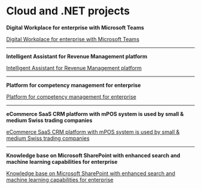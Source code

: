 # Cloud and .NET projects

**Digital Workplace for enterprise with Microsoft Teams**

[Digital Workplace for enterprise with Microsoft Teams](AI/Digital-Workplace-for-enterprise-with-Microsoft-Teams.md)

---

**Intelligent Assistant for Revenue Management platform**

[Intelligent Assistant for Revenue Management platform](AI/Intelligent-Assistant-for-Revenue-Management-platform.md)

---

**Platform for competency management for enterprise**

[Platform for competency management for enterprise](AI/SaaS-platform-for-competency,-compliance,-and-permissions-management-for-SMBs-&-enterprises.md)

---

**eCommerce SaaS CRM platform with mPOS system is used by small & medium Swiss trading companies**

[eCommerce SaaS CRM platform with mPOS system is used by small & medium Swiss trading companies](AI/eCommerce-SaaS-CRM-platform-with-mPOS-system-is-used-by-small-&-medium-Swiss-trading-companies.md)

---

**Knowledge base on Microsoft SharePoint with enhanced search and machine learning capabilities for enterprise**

[Knowledge base on Microsoft SharePoint with enhanced search and machine learning capabilities for enterprise](AI/Knowledge-base-on-Microsoft-SharePoint-with-enhanced-search-and-machine-learning-capabilities-for-enterprise.md)